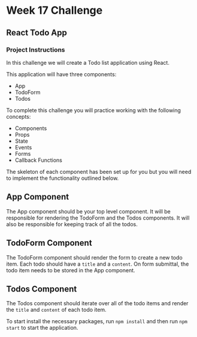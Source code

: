 # Week 17 Challenge


## React Todo App


### Project Instructions

In this challenge we will create a Todo list application using React.

This application will have three components:
- App
- TodoForm
- Todos

To complete this challenge you will practice working with the following concepts:
- Components
- Props
- State
- Events
- Forms
- Callback Functions

The skeleton of each component has been set up for you but you will need to implement the functionality outlined below.  

## App Component

The App component should be your top level component. It will be responsible for rendering the TodoForm and the Todos components.  It will also be responsible for keeping track of all the todos.

## TodoForm Component

The TodoForm component should render the form to create a new todo item.  Each todo should have a `title` and a `content`. On form submittal, the todo item needs to be stored in the App component.

## Todos Component

The Todos component should iterate over all of the todo items and render the `title` and `content` of each todo item.


To start install the necessary packages, run `npm install` and then run `npm start` to start the application.
